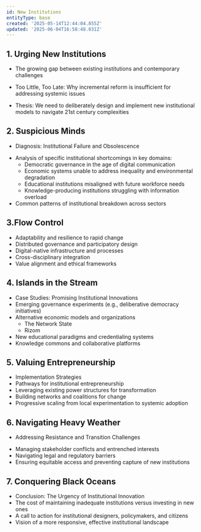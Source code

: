 ```yaml
---
id: New Institutions
entityType: base
created: '2025-05-14T12:44:04.855Z'
updated: '2025-06-04T16:58:48.031Z'
---
```

## 1. Urging New Institutions
- The growing gap between existing institutions and contemporary challenges
+ Too Little, Too Late: Why incremental reform is insufficient for addressing systemic issues
- Thesis: We need to deliberately design and implement new institutional models to navigate 21st century complexities

## 2. Suspicious Minds
+ Diagnosis: Institutional Failure and Obsolescence
- Analysis of specific institutional shortcomings in key domains:
  - Democratic governance in the age of digital communication
  - Economic systems unable to address inequality and environmental degradation
  - Educational institutions misaligned with future workforce needs
  - Knowledge-producing institutions struggling with information overload
- Common patterns of institutional breakdown across sectors

## 3.Flow Control
- Adaptability and resilience to rapid change
- Distributed governance and participatory design
- Digital-native infrastructure and processes
- Cross-disciplinary integration
- Value alignment and ethical frameworks

## 4. Islands in the Stream
- Case Studies: Promising Institutional Innovations
- Emerging governance experiments (e.g., deliberative democracy initiatives)
- Alternative economic models and organizations
	- The Network State 
	- Rizom
- New educational paradigms and credentialing systems
- Knowledge commons and collaborative platforms

## 5. Valuing Entrepreneurship 
- Implementation Strategies
- Pathways for institutional entrepreneurship
- Leveraging existing power structures for transformation
- Building networks and coalitions for change
- Progressive scaling from local experimentation to systemic adoption

## 6. Navigating Heavy Weather
+ Addressing Resistance and Transition Challenges
- Managing stakeholder conflicts and entrenched interests
- Navigating legal and regulatory barriers
- Ensuring equitable access and preventing capture of new institutions

## 7. Conquering Black Oceans
- Conclusion: The Urgency of Institutional Innovation
- The cost of maintaining inadequate institutions versus investing in new ones
- A call to action for institutional designers, policymakers, and citizens
- Vision of a more responsive, effective institutional landscape
